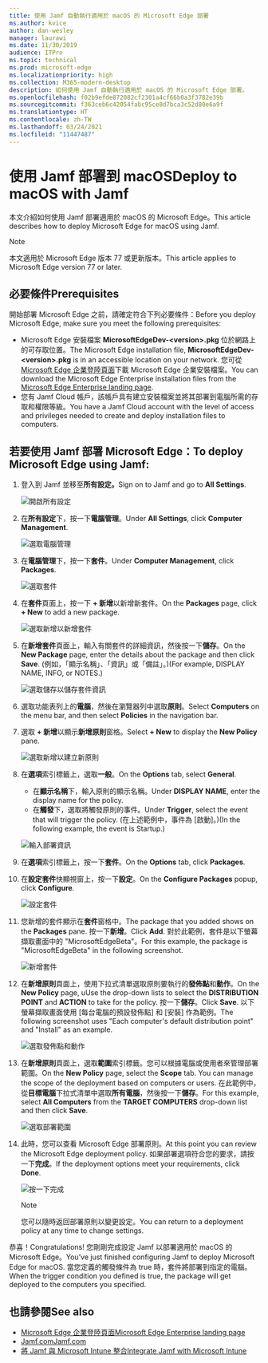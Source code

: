 ```yaml
---
title: 使用 Jamf 自動執行適用於 macOS 的 Microsoft Edge 部署
ms.author: kvice
author: dan-wesley
manager: laurawi
ms.date: 11/30/2019
audience: ITPro
ms.topic: technical
ms.prod: microsoft-edge
ms.localizationpriority: high
ms.collection: M365-modern-desktop
description: 如何使用 Jamf 自動執行適用於 macOS 的 Microsoft Edge 部署。
ms.openlocfilehash: f02b9efde872082cf2301a4cf66b0a3f3782e39b
ms.sourcegitcommit: f363ceb6c42054fabc95ce8d7bca3c52d80e6a9f
ms.translationtype: HT
ms.contentlocale: zh-TW
ms.lasthandoff: 03/24/2021
ms.locfileid: "11447487"
---
```

# <a name="deploy-to-macos-with-jamf"></a><span data-ttu-id="2ac56-103">使用 Jamf 部署到 macOS</span><span class="sxs-lookup"><span data-stu-id="2ac56-103">Deploy to macOS with Jamf</span></span>

<span data-ttu-id="2ac56-104">本文介紹如何使用 Jamf 部署適用於 macOS 的 Microsoft Edge。</span><span class="sxs-lookup"><span data-stu-id="2ac56-104">This article describes how to deploy Microsoft Edge for macOS using Jamf.</span></span>

> [!NOTE]
> <span data-ttu-id="2ac56-105">本文適用於 Microsoft Edge 版本 77 或更新版本。</span><span class="sxs-lookup"><span data-stu-id="2ac56-105">This article applies to Microsoft Edge version 77 or later.</span></span>

## <a name="prerequisites"></a><span data-ttu-id="2ac56-106">必要條件</span><span class="sxs-lookup"><span data-stu-id="2ac56-106">Prerequisites</span></span>

<span data-ttu-id="2ac56-107">開始部署 Microsoft Edge 之前，請確定符合下列必要條件：</span><span class="sxs-lookup"><span data-stu-id="2ac56-107">Before you deploy Microsoft Edge, make sure you meet the following prerequisites:</span></span>

- <span data-ttu-id="2ac56-108">Microsoft Edge 安裝檔案 **MicrosoftEdgeDev-\<version\>.pkg** 位於網路上的可存取位置。</span><span class="sxs-lookup"><span data-stu-id="2ac56-108">The Microsoft Edge installation file,  **MicrosoftEdgeDev-\<version\>.pkg** is in an accessible location on your network.</span></span> <span data-ttu-id="2ac56-109">您可從 [Microsoft Edge 企業登陸頁面](https://aka.ms/EdgeEnterprise)下載 Microsoft Edge 企業安裝檔案。</span><span class="sxs-lookup"><span data-stu-id="2ac56-109">You can download the Microsoft Edge Enterprise installation files from the [Microsoft Edge Enterprise landing page](https://aka.ms/EdgeEnterprise).</span></span>
- <span data-ttu-id="2ac56-110">您有 Jamf Cloud 帳戶，該帳戶具有建立安裝檔案並將其部署到電腦所需的存取和權限等級。</span><span class="sxs-lookup"><span data-stu-id="2ac56-110">You have a Jamf Cloud account with the level of access and privileges needed to create and deploy installation files to computers.</span></span>

## <a name="to-deploy-microsoft-edge-using-jamf"></a><span data-ttu-id="2ac56-111">若要使用 Jamf 部署 Microsoft Edge：</span><span class="sxs-lookup"><span data-stu-id="2ac56-111">To deploy Microsoft Edge using Jamf:</span></span>

1. <span data-ttu-id="2ac56-112">登入到 Jamf 並移至**所有設定。**</span><span class="sxs-lookup"><span data-stu-id="2ac56-112">Sign on to Jamf and go to **All Settings**.</span></span>

    ![開啟所有設定](./media/mac-deploy/jamf-dash-main-open-settings.png)

2. <span data-ttu-id="2ac56-114">在**所有設定**下，按一下**電腦管理**。</span><span class="sxs-lookup"><span data-stu-id="2ac56-114">Under **All Settings**, click **Computer Management**.</span></span>

    ![選取電腦管理](./media/mac-deploy/jamf-all-settings-computer-mgmt.png)

3. <span data-ttu-id="2ac56-116">在**電腦管理**下，按一下**套件**。</span><span class="sxs-lookup"><span data-stu-id="2ac56-116">Under **Computer Management**, click **Packages**.</span></span>

    ![選取套件](./media/mac-deploy/jamf-all-settings-computer-mgmt-pkgs.png)

4. <span data-ttu-id="2ac56-118">在**套件**頁面上，按一下 **+ 新增**以新增新套件。</span><span class="sxs-lookup"><span data-stu-id="2ac56-118">On the **Packages** page, click **+ New** to add a new package.</span></span>

    ![選取新增以新增套件](./media/mac-deploy/jamf-all-settings-computer-mgmt-new-pkg.png)

5. <span data-ttu-id="2ac56-120">在**新增套件**頁面上，輸入有關套件的詳細資訊，然後按一下**儲存**。</span><span class="sxs-lookup"><span data-stu-id="2ac56-120">On the **New Package** page, enter the details about the package and then click **Save**.</span></span> <span data-ttu-id="2ac56-121">(例如，「顯示名稱」、「資訊」或「備註」。)</span><span class="sxs-lookup"><span data-stu-id="2ac56-121">(For example, DISPLAY NAME, INFO, or NOTES.)</span></span>

    ![選取儲存以儲存套件資訊](./media/mac-deploy/jamf-all-settings-computer-mgmt-save-pkg-info.png)

6. <span data-ttu-id="2ac56-123">選取功能表列上的**電腦**，然後在瀏覽器列中選取**原則**。</span><span class="sxs-lookup"><span data-stu-id="2ac56-123">Select **Computers** on the menu bar, and then select **Policies** in the navigation bar.</span></span>

7. <span data-ttu-id="2ac56-124">選取 **+ 新增**以顯示**新增原則**窗格。</span><span class="sxs-lookup"><span data-stu-id="2ac56-124">Select **+ New** to display the **New Policy** pane.</span></span>

    ![選取新增以建立新原則](./media/mac-deploy/jamf-all-settings-computer-new-policy.png)

8. <span data-ttu-id="2ac56-126">在**選項**索引標籤上，選取**一般**。</span><span class="sxs-lookup"><span data-stu-id="2ac56-126">On the **Options** tab, select **General**.</span></span>

    - <span data-ttu-id="2ac56-127">在**顯示名稱**下，輸入原則的顯示名稱。</span><span class="sxs-lookup"><span data-stu-id="2ac56-127">Under **DISPLAY NAME**, enter the display name for the policy.</span></span>
    - <span data-ttu-id="2ac56-128">在**觸發**下，選取將觸發原則的事件。</span><span class="sxs-lookup"><span data-stu-id="2ac56-128">Under **Trigger**, select the event that will trigger the policy.</span></span> <span data-ttu-id="2ac56-129">(在上述範例中，事件為 [啟動]。)</span><span class="sxs-lookup"><span data-stu-id="2ac56-129">(In the following example, the event is Startup.)</span></span>

    ![輸入部署資訊](./media/mac-deploy/jamf-all-settings-computer-cfg-policy.png)

9. <span data-ttu-id="2ac56-131">在**選項**索引標籤上，按一下**套件**。</span><span class="sxs-lookup"><span data-stu-id="2ac56-131">On the **Options** tab, click **Packages**.</span></span>

10. <span data-ttu-id="2ac56-132">在**設定套件**快顯視窗上，按一下**設定**。</span><span class="sxs-lookup"><span data-stu-id="2ac56-132">On the **Configure Packages** popup, click **Configure**.</span></span>

    ![設定套件](./media/mac-deploy/jamf-all-settings-computer-policy-pkg-configure.png)

11. <span data-ttu-id="2ac56-134">您新增的套件顯示在**套件**窗格中。</span><span class="sxs-lookup"><span data-stu-id="2ac56-134">The package that you added shows on the **Packages** pane.</span></span> <span data-ttu-id="2ac56-135">按一下**新增**。</span><span class="sxs-lookup"><span data-stu-id="2ac56-135">Click **Add**.</span></span> <span data-ttu-id="2ac56-136">對於此範例，套件是以下螢幕擷取畫面中的 "MicrosoftEdgeBeta"。</span><span class="sxs-lookup"><span data-stu-id="2ac56-136">For this example, the package is "MicrosoftEdgeBeta" in the following screenshot.</span></span>

    ![新增套件](./media/mac-deploy/jamf-all-settings-computer-policy-pkg-add-beta.png)

12. <span data-ttu-id="2ac56-138">在**新增原則**頁面上，使用下拉式清單選取原則要執行的**發佈點**和**動作**。</span><span class="sxs-lookup"><span data-stu-id="2ac56-138">On the **New Policy** page, uUse the drop-down lists to select the **DISTRIBUTION POINT** and **ACTION** to take for the policy.</span></span> <span data-ttu-id="2ac56-139">按一下**儲存**。</span><span class="sxs-lookup"><span data-stu-id="2ac56-139">Click **Save**.</span></span> <span data-ttu-id="2ac56-140">以下螢幕擷取畫面使用 [每台電腦的預設發佈點] 和 [安裝] 作為範例。</span><span class="sxs-lookup"><span data-stu-id="2ac56-140">The following screenshot uses "Each computer's default distribution point" and "Install" as an example.</span></span>

    ![選取發佈點和動作](./media/mac-deploy/jamf-all-settings-computer-mgmt-pkg-cfg-distro.png)

13. <span data-ttu-id="2ac56-142">在**新增原則**頁面上，選取**範圍**索引標籤。您可以根據電腦或使用者來管理部署範圍。</span><span class="sxs-lookup"><span data-stu-id="2ac56-142">On the **New Policy** page, select the **Scope** tab. You can manage the scope of the deployment based on computers or users.</span></span> <span data-ttu-id="2ac56-143">在此範例中，從**目標電腦**下拉式清單中選取**所有電腦**，然後按一下**儲存**。</span><span class="sxs-lookup"><span data-stu-id="2ac56-143">For this example, select **All Computers** from the **TARGET COMPUTERS** drop-down list and then click **Save**.</span></span>

    ![選取部署範圍](./media/mac-deploy/jamf-all-settings-computer-mgmt-add-target.png)

14. <span data-ttu-id="2ac56-145">此時，您可以查看 Microsoft Edge 部署原則。</span><span class="sxs-lookup"><span data-stu-id="2ac56-145">At this point you can review the Microsoft Edge deployment policy.</span></span> <span data-ttu-id="2ac56-146">如果部署選項符合您的要求，請按一下**完成**。</span><span class="sxs-lookup"><span data-stu-id="2ac56-146">If the deployment options meet your requirements, click **Done**.</span></span>

    ![按一下完成](./media/mac-deploy/jamf-all-settings-computer-mgmt-finish-add-deployment.png)

    > [!NOTE]
    > <span data-ttu-id="2ac56-148">您可以隨時返回部署原則以變更設定。</span><span class="sxs-lookup"><span data-stu-id="2ac56-148">You can return to a deployment policy at any time to change settings.</span></span>

<span data-ttu-id="2ac56-149">恭喜！</span><span class="sxs-lookup"><span data-stu-id="2ac56-149">Congratulations!</span></span> <span data-ttu-id="2ac56-150">您剛剛完成設定 Jamf 以部署適用於 macOS 的 Microsoft Edge。</span><span class="sxs-lookup"><span data-stu-id="2ac56-150">You’ve just finished configuring Jamf to deploy Microsoft Edge for macOS.</span></span> <span data-ttu-id="2ac56-151">當您定義的觸發條件為 true 時，套件將部署到指定的電腦。</span><span class="sxs-lookup"><span data-stu-id="2ac56-151">When the trigger condition you defined is true, the package will get deployed to the computers you specified.</span></span>

## <a name="see-also"></a><span data-ttu-id="2ac56-152">也請參閱</span><span class="sxs-lookup"><span data-stu-id="2ac56-152">See also</span></span>

- [<span data-ttu-id="2ac56-153">Microsoft Edge 企業登陸頁面</span><span class="sxs-lookup"><span data-stu-id="2ac56-153">Microsoft Edge Enterprise landing page</span></span>](https://aka.ms/EdgeEnterprise)
- [<span data-ttu-id="2ac56-154">Jamf.com</span><span class="sxs-lookup"><span data-stu-id="2ac56-154">Jamf.com</span></span>](https://www.jamf.com/)
- [<span data-ttu-id="2ac56-155">將 Jamf 與 Microsoft Intune 整合</span><span class="sxs-lookup"><span data-stu-id="2ac56-155">Integrate Jamf with Microsoft Intune</span></span>](/intune/conditional-access-integrate-jamf)